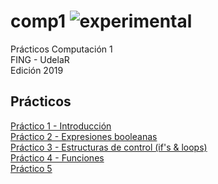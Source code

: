 # comp1 ![experimental](https://img.shields.io/badge/lifecycle-experimental-orange.svg)

Prácticos Computación 1  
FING - UdelaR  
Edición 2019  

## Prácticos

[Práctico 1 - Introducción](https://github.com/daczarne/comp1/blob/master/Práctico01/Práctico1.m)  
[Práctico 2 - Expresiones booleanas](https://github.com/daczarne/comp1/blob/master/Práctico02/Práctico2.m)  
[Práctico 3 - Estructuras de control (if's & loops)](https://github.com/daczarne/comp1/blob/master/Práctico03/Práctico3.m)  
[Práctico 4 - Funciones](https://github.com/daczarne/comp1/blob/master/Práctico04/Práctico4.m)  
[Práctico 5](https://github.com/daczarne/comp1/blob/master/Práctico05/Práctico5.m)  
